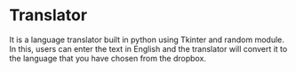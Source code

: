 # Translator

It is a language translator built in python using Tkinter and random module. In this, users can enter the text in English and the translator will convert it to the language that you have chosen from the dropbox.
